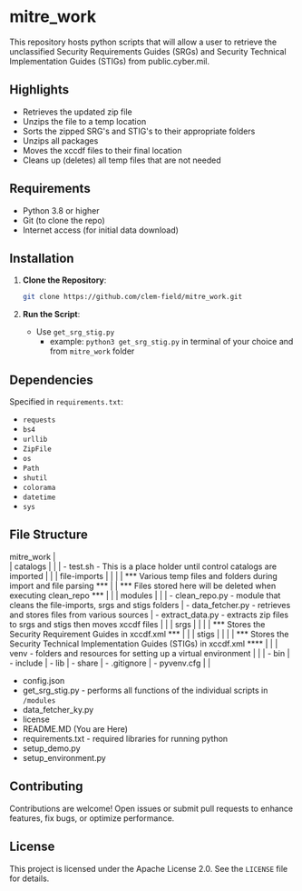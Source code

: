 # mitre_work
This repository hosts python scripts that will allow a user to retrieve the unclassified Security Requirements Guides (SRGs) and Security Technical Implementation Guides (STIGs) from public.cyber.mil.

## Highlights
- Retrieves the updated zip file
- Unzips the file to a temp location
- Sorts the zipped SRG's and STIG's to their appropriate folders
- Unzips all packages
- Moves the xccdf files to their final location
- Cleans up (deletes) all temp files that are not needed

## Requirements
- Python 3.8 or higher
- Git (to clone the repo)
- Internet access (for initial data download)

## Installation
1. **Clone the Repository**:
   ```bash
   git clone https://github.com/clem-field/mitre_work.git
   ```

2. **Run the Script**:
   - Use `get_srg_stig.py`
        - example: `python3 get_srg_stig.py` in terminal of your choice and from `mitre_work` folder

## Dependencies
Specified in `requirements.txt`:
- `requests`
- `bs4`
- `urllib`
- `ZipFile`
- `os`
- `Path`
- `shutil`
- `colorama`
- `datetime`
- `sys`


## File Structure
mitre_work
|   
|   catalogs
|   |
|   -   test.sh - This is a place holder until control catalogs are imported
|   |
|   file-imports
|   |
|   |   *** Various temp files and folders during import and file parsing ***
|   |   *** Files stored here will be deleted when executing clean_repo   ***
|   |
|   modules
|   |
|   -   clean_repo.py - module that cleans the file-imports, srgs and stigs folders
|   -   data_fetcher.py - retrieves and stores files from various sources
|   -   extract_data.py - extracts zip files to srgs and stigs then moves xccdf files
|   |
|   srgs
|   |
|   |   *** Stores the Security Requirement Guides in xccdf.xml ***
|   |
|   stigs
|   |
|   |   *** Stores the Security Technical Implementation Guides (STIGs) in xccdf.xml ****
|   |
|   venv - folders and resources for setting up a virtual environment
|   |
|   -   bin
|   -   include
|   -   lib
|   -   share
|   -   .gitignore
|   -   pyvenv.cfg
|   |
-   config.json
-   get_srg_stig.py - performs all functions of the individual scripts in `/modules`
-   data_fetcher_ky.py
-   license
-   README.MD (You are Here)
-   requirements.txt - required libraries for running python
-   setup_demo.py
-   setup_environment.py

## Contributing
Contributions are welcome! Open issues or submit pull requests to enhance features, fix bugs, or optimize performance.

## License
This project is licensed under the Apache License 2.0. See the `LICENSE` file for details.

